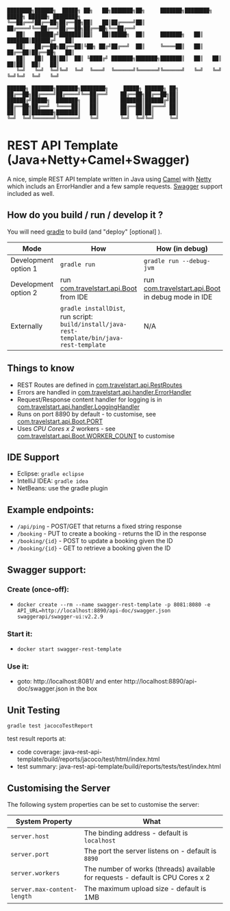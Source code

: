 ```  
████████╗██████╗  █████╗ ██╗   ██╗███████╗██╗     ███████╗████████╗ █████╗ ██████╗ ████████╗
╚══██╔══╝██╔══██╗██╔══██╗██║   ██║██╔════╝██║     ██╔════╝╚══██╔══╝██╔══██╗██╔══██╗╚══██╔══╝
   ██║   ██████╔╝███████║██║   ██║█████╗  ██║     ███████╗   ██║   ███████║██████╔╝   ██║   
   ██║   ██╔══██╗██╔══██║╚██╗ ██╔╝██╔══╝  ██║     ╚════██║   ██║   ██╔══██║██╔══██╗   ██║   
   ██║   ██║  ██║██║  ██║ ╚████╔╝ ███████╗███████╗███████║   ██║   ██║  ██║██║  ██║   ██║   
   ╚═╝   ╚═╝  ╚═╝╚═╝  ╚═╝  ╚═══╝  ╚══════╝╚══════╝╚══════╝   ╚═╝   ╚═╝  ╚═╝╚═╝  ╚═╝   ╚═╝   
                                                                                            
██████╗ ███████╗███████╗████████╗     █████╗ ██████╗ ██╗                                    
██╔══██╗██╔════╝██╔════╝╚══██╔══╝    ██╔══██╗██╔══██╗██║                                    
██████╔╝█████╗  ███████╗   ██║       ███████║██████╔╝██║                                    
██╔══██╗██╔══╝  ╚════██║   ██║       ██╔══██║██╔═══╝ ██║                                    
██║  ██║███████╗███████║   ██║       ██║  ██║██║     ██║                                    
╚═╝  ╚═╝╚══════╝╚══════╝   ╚═╝       ╚═╝  ╚═╝╚═╝     ╚═╝
```       
                                                                 
REST API Template (Java+Netty+Camel+Swagger)
=====================================

A nice, simple REST API template written in Java using [Camel](http://camel.apache.org/) with [Netty](https://github.com/netty/netty) which includs an ErrorHandler and a few sample requests. [Swagger](//swagger.io) support included as well.

## How do you build / run / develop it ?

You will need [gradle](https://gradle.org/) to build (and "deploy" [optional] ). 

Mode | How | How (in debug)
--- | --- | ---
Development option 1| `gradle run` | `gradle run --debug-jvm`
Development option 2| run [com.travelstart.api.Boot](src/main/java/com/travelstart/api/Boot.java) from IDE | run [com.travelstart.api.Boot](src/main/java/com/travelstart/api/Boot.java) in debug mode in IDE
Externally | `gradle installDist`, run script: `build/install/java-rest-template/bin/java-rest-template` | N/A

## Things to know
- REST Routes are defined in [com.travelstart.api.RestRoutes](src/main/java/com/travelstart/api/RestRoutes.java)
- Errors are handled in [com.travelstart.api.handler.ErrorHandler](src/main/java/com/travelstart/api/handler/ErrorHandler.java)
- Request/Response content handler for logging is in [com.travelstart.api.handler.LoggingHandler](src/main/java/com/travelstart/api/handler/LoggingHandler.java)
- Runs on port 8890 by default - to customise, see [com.travelstart.api.Boot.PORT](src/main/java/com/travelstart/api/Boot.java)
- Uses _CPU Cores x 2_ workers - see [com.travelstart.api.Boot.WORKER_COUNT](src/main/java/com/travelstart/api/Boot.java) to customise

## IDE Support
- Eclipse: `gradle eclipse`
- IntelliJ IDEA: `gradle idea`
- NetBeans: use the gradle plugin

## Example endpoints:
- `/api/ping` - POST/GET that returns a fixed string response
- `/booking` - PUT to create a booking - returns the ID in the response
- `/booking/{id}` - POST to update a booking given the ID
- `/booking/{id}` - GET to retrieve a booking given the ID

## Swagger support:
### Create (once-off):
- `docker create --rm --name swagger-rest-template -p 8081:8080 -e API_URL=http://localhost:8890/api-doc/swagger.json swaggerapi/swagger-ui:v2.2.9`
### Start it:
- `docker start swagger-rest-template`
### Use it:
- goto: http://localhost:8081/ and enter http://localhost:8890/api-doc/swagger.json in the box

## Unit Testing
`gradle test jacocoTestReport`

test result reports at: 
- code coverage: java-rest-api-template/build/reports/jacoco/test/html/index.html
- test summary: java-rest-api-template/build/reports/tests/test/index.html


## Customising the Server

The following system properties can be set to customise the server:

System Property | What
--- | ---
`server.host`| The binding address - default is `localhost` 
`server.port`| The port the server listens on - default is `8890`
`server.workers`| The number of works (threads) available for requests - default is CPU Cores x 2
`server.max-content-length`| The maximum upload size - default is 1MB
